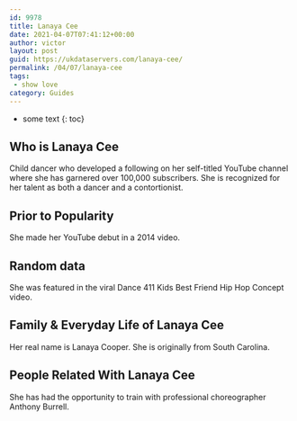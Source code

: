 ```yaml
---
id: 9978
title: Lanaya Cee
date: 2021-04-07T07:41:12+00:00
author: victor
layout: post
guid: https://ukdataservers.com/lanaya-cee/
permalink: /04/07/lanaya-cee
tags:
 - show love
category: Guides
---
```


* some text
{: toc}


## Who is Lanaya Cee



Child dancer who developed a following on her self-titled YouTube channel where she has garnered over 100,000 subscribers. She is recognized for her talent as both a dancer and a contortionist.  

                
                
                
## Prior to Popularity



She made her YouTube debut in a 2014 video. 

                
                
                
## Random data



She was featured in the viral Dance 411 Kids Best Friend Hip Hop Concept video. 

                
                
                
## Family & Everyday Life of Lanaya Cee



Her real name is Lanaya Cooper. She is originally from South Carolina.

                
                
                
## People Related With Lanaya Cee



She has had the opportunity to train with professional choreographer Anthony Burrell.

                
              
            
          
          
          